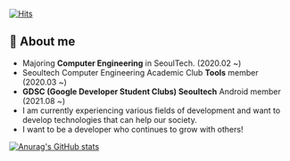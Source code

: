 [![Hits](https://hits.seeyoufarm.com/api/count/incr/badge.svg?url=https%3A%2F%2Fgithub.com%2Fleeeha&count_bg=%23B3D938&title_bg=%23555555&icon=&icon_color=%23E7E7E7&title=hits&edge_flat=false)](https://hits.seeyoufarm.com)

## :seedling: About me

- Majoring **Computer Engineering** in SeoulTech. (2020.02 ~)
- Seoultech Computer Engineering Academic Club **Tools** member (2020.03 ~)
- **GDSC (Google Developer Student Clubs) Seoultech** Android member (2021.08 ~)
- I am currently experiencing various fields of development and want to develop technologies that can help our society.
- I want to be a developer who continues to grow with others!

[![Anurag's GitHub stats](https://github-readme-stats.vercel.app/api?username=leeeha&theme=prussian&show_icons=true)](https://github.com/anuraghazra/github-readme-stats)

<!-- 
[![Top Langs](https://github-readme-stats.vercel.app/api/top-langs/?username=leeeha&layout=compact)](https://github.com/anuraghazra/github-readme-stats)

## :rocket: BOJ

[![solved.ac tier](http://mazassumnida.wtf/api/generate_badge?boj=jxlhe46)](https://solved.ac/jxlhe46)
[![solved.ac](http://mazandi.herokuapp.com/api?handle=jxlhe46)](https://solved.ac/jxlhe46)


## :computer: Skills

Experience

![Arduino](https://img.shields.io/badge/-Arduino-00979D?style=for-the-badge&logo=Arduino&logoColor=white)
![Android](https://img.shields.io/badge/Android-3DDC84?style=for-the-badge&logo=android&logoColor=white)

Lauguages

![C](https://img.shields.io/badge/c-%2300599C.svg?style=for-the-badge&logo=c&logoColor=white) 
![C++](https://img.shields.io/badge/c++-%2300599C.svg?style=for-the-badge&logo=c%2B%2B&logoColor=white)
![Python](https://img.shields.io/badge/python-3670A0?style=for-the-badge&logo=python&logoColor=ffdd54)
![Java](https://img.shields.io/badge/java-%23ED8B00.svg?style=for-the-badge&logo=java&logoColor=white)
![Kotlin](https://img.shields.io/badge/kotlin-%230095D5.svg?style=for-the-badge&logo=kotlin&logoColor=white)

Collaboration

![GitHub](https://img.shields.io/badge/github-%23121011.svg?style=for-the-badge&logo=github&logoColor=white)
![Notion](https://img.shields.io/badge/Notion-%23000000.svg?style=for-the-badge&logo=notion&logoColor=white)
![Slack](https://img.shields.io/badge/Slack-4A154B?style=for-the-badge&logo=slack&logoColor=white)

To be continued...

![HTML5](https://img.shields.io/badge/html5-%23E34F26.svg?style=for-the-badge&logo=html5&logoColor=white)
![CSS3](https://img.shields.io/badge/css3-%231572B6.svg?style=for-the-badge&logo=css3&logoColor=white)
![JavaScript](https://img.shields.io/badge/javascript-%23323330.svg?style=for-the-badge&logo=javascript&logoColor=%23F7DF1E)
![MySQL](https://img.shields.io/badge/mysql-%2300f.svg?style=for-the-badge&logo=mysql&logoColor=white)

## :speech_balloon: Contact

[![Velog](https://img.shields.io/badge/Velog-33CC99?style=for-the-badge&logo=vimeo&logoColor=white)](https://velog.io/@jxlhe46)
[![Gmail](https://img.shields.io/badge/Gmail-D14836?style=for-the-badge&logo=gmail&logoColor=white)](mailto:jxlhe46@gmail.com)

## :trophy: Prizes 

- 2020 Seoultech DDR (Drone, 3D printer, Robot) Camp 총장상
- 2022 GDSC KR Winter Hackathon 최우수상

Last Update: 2022.03.20 -->
